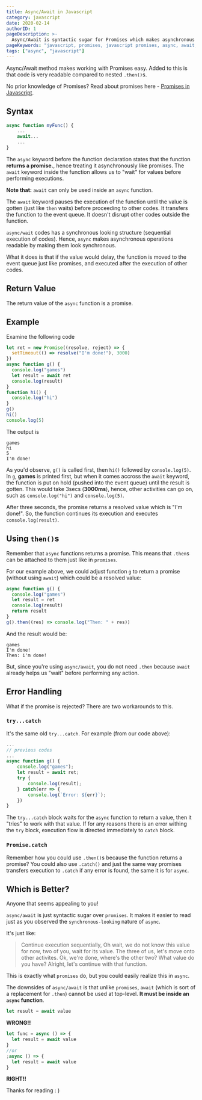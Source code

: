 ```yaml
---
title: Async/Await in Javascript
category: javascript
date: 2020-02-14
authorID: 1
pageDescription: >-
  Async/Await is syntactic sugar for Promises which makes asynchronous code look synchronous. That is, easily readable and understandable.
pageKeywords: "javascript, promises, javascript promises, async, await, async/await, asunchronous, promises asynchronous, promise chain, promise chaining, then, catch, rejected, fulfilled, resolved"
tags: ["async", "javascript"]
---
```


Async/Await method makes working with Promises easy. Added to this is that code is very readable compared to nested `.then()`s.

No prior knowledge of Promises? Read about promises here - [Promises in Javascript](/p/javascript/javascript-promises).

## Syntax

```javascript
async function myFunc() {
    ...
    await...
    ...
}
```

The `async` keyword before the function declaration states that the function **returns a promise.**, hence treating it asynchronously like promises. The `await` keyword inside the function allows us to "wait" for values before performing executions.

**Note that:** `await` can only be used inside an `async` function.

The `await` keyword pauses the execution of the function until the value is gotten (just like `then` waits) before proceeding to other codes. It transfers the function to the event queue. It doesn't disrupt other codes outside the function.

`async/wait` codes has a synchronous looking structure (sequential execution of codes). Hence, `async` makes asynchronous operations readable by making them look synchronous.

What it does is that if the value would delay, the function is moved to the event queue just like promises, and executed after the execution of other codes.

## Return Value

The return value of the `async` function is a promise.

## Example

Examine the following code

```javascript
let ret = new Promise((resolve, reject) => {
  setTimeout(() => resolve("I'm done!"), 3000)
})
async function g() {
  console.log("games")
  let result = await ret
  console.log(result)
}
function hi() {
  console.log("hi")
}
g()
hi()
console.log(5)
```

The output is

```shell
games
hi
5
I'm done!
```

As you'd observe, `g()` is called first, then `hi()` followed by `console.log(5)`. In `g`, **games** is printed first, but when it comes accross the `await` keyword, the function is put on hold (pushed into the event queue) until the result is gotten. This would take 3secs (**3000ms**), hence, other activities can go on, such as `console.log("hi")` and `console.log(5)`.

After three seconds, the promise returns a resolved value which is "I'm done!". So, the function continues its execution and executes `console.log(result)`.

## Using `then()`s

Remember that `async` functions returns a promise. This means that `.then`s can be attached to them just like in `promises`.

For our example above, we could adjust function `g` to return a promise (without using `await`) which could be a resolved value:

```js
async function g() {
  console.log("games")
  let result = ret
  console.log(result)
  return result
}
g().then((res) => console.log("Then: " + res))
```

And the result would be:

```shell
games
I'm done!
Then: i'm done!
```

But, since you're using `async/await`, you do not need `.then` because `await` already helps us "wait" before performing any action.

## Error Handling

What if the promise is rejected? There are two workarounds to this.

### `try...catch`

It's the same old `try...catch`. For example (from our code above):

```js
...
// previous codes
...
async function g() {
    console.log("games");
    let result = await ret;
    try {
        console.log(result);
    } catch(err => {
        console.log(`Error: ${err}`);
    })
}
```

The `try...catch` block waits for the `async` function to return a value, then it "tries" to work with that value. If for any reasons there is an error withing the `try` block, execution flow is directed immediately to `catch` block.

### `Promise.catch`

Remember how you could use `.then()`s because the function returns a promise? You could also use `.catch()` and just the same way promises transfers execution to `.catch` if any error is found, the same it is for `async`.

## Which is Better?

Anyone that seems appealing to you!

`async/await` is just syntactic sugar over `promises`. It makes it easier to read just as you observed the `synchronous-looking` nature of `async`.

It's just like:

> Continue execution sequentially, Oh wait, we do not know this value for now, two of you, wait for its value. The three of us, let's move onto other activites. Ok, we're done, where's the other two? What value do you have? Alright, let's continue with that function.

This is exactly what `promises` do, but you could easily realize this in `async`.

The downsides of `async/await` is that unlike `promises`, `await` (which is sort of a replacement for `.then`) cannot be used at top-level. **It must be inside an `async` function**.

```js
let result = await value
```

**WRONG!!**

```js
let func = async () => {
  let result = await value
}
//or
;async () => {
  let result = await value
}
```

**RIGHT!!**

Thanks for reading : )
